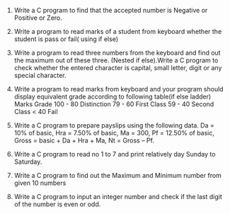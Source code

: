 1. Write a C program to find that the accepted number is
Negative or Positive or Zero.

2. Write a program to read marks of a student from keyboard
whether the student is pass or fail( using if else)

3. Write a program to read three numbers from the keyboard
and find out the maximum out of these three. (Nested if
else).Write a C program to check whether the entered
character is capital, small letter, digit or any special
character.

4. Write a program to read marks from keyboard and your
program should display equivalent grade according to
following table(if else ladder)
Marks Grade
100 - 80 Distinction
79 - 60 First Class
59 - 40 Second Class
< 40 Fail

5. Write a C program to prepare payslips using the following
data. Da = 10% of basic, Hra = 7.50% of basic, Ma = 300,
Pf = 12.50% of basic, Gross = basic + Da + Hra + Ma, Nt =
Gross – Pf.

6. Write a C program to read no 1 to 7 and print relatively day
Sunday to Saturday.

7. Write a C program to find out the Maximum and Minimum
number from given 10 numbers

8. Write a C program to input an integer number and check if
the last digit of the number is even or odd.
